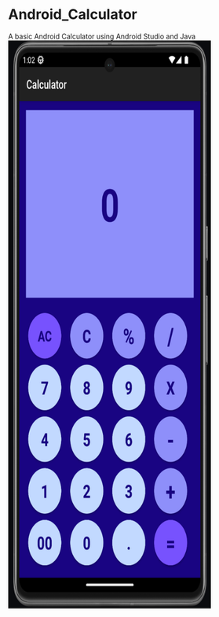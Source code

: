 # Android_Calculator
A basic Android Calculator using Android Studio and Java
<img src="https://github.com/Innocent-Alive/Android_Calculator/blob/3bcd6bc25eb6f7518ca4549ca8e05733a2573bee/Android_Calculator.png" alt="preview" height="1155px" width="413px" />
